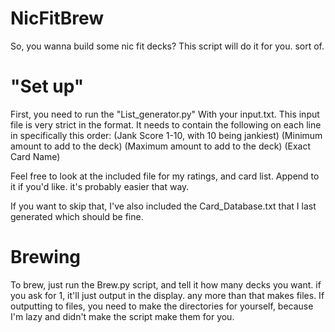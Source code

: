 # NicFitBrew
So, you wanna build some nic fit decks?  This script will do it for you.  sort of.

# "Set up"
First, you need to run the "List_generator.py" With your input.txt.
This input file is very strict in the format.  It needs to contain the following on each line in specifically this order:
(Jank Score 1-10, with 10 being jankiest) (Minimum amount to add to the deck) (Maximum amount to add to the deck) (Exact Card Name)

Feel free to look at the included file for my ratings, and card list.  Append to it if you'd like.  it's probably easier that way.

If you want to skip that, I've also included the Card_Database.txt that I last generated which should be fine.

# Brewing
To brew, just run the Brew.py script, and tell it how many decks you want.  if you ask for 1, it'll just output in the display.  any more than that makes files.
If outputting to files, you need to make the directories for yourself, because I'm lazy and didn't make the script make them for you.
